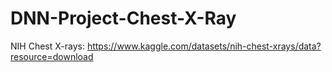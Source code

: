 # DNN-Project-Chest-X-Ray
NIH Chest X-rays: https://www.kaggle.com/datasets/nih-chest-xrays/data?resource=download
